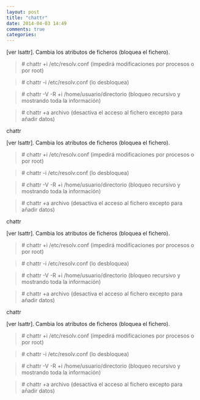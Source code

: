 ```yaml
---
layout: post
title: "chattr"
date: 2014-04-03 14:49
comments: true
categories: 
---
```

[ver lsattr]. Cambia los atributos de ficheros (bloquea el fichero).

>\# chattr +i /etc/resolv.conf (impedirá modificaciones por  procesos o por root)

>\# chattr -i /etc/resolv.conf    (lo desbloquea)

>\# chattr -V -R +i /home/usuario/directorio (bloqueo recursivo y mostrando toda la información)

>\# chattr +a  archivo (desactiva el acceso al fichero excepto para añadir datos)

chattr

[ver lsattr]. Cambia los atributos de ficheros (bloquea el fichero).

>\# chattr +i /etc/resolv.conf (impedirá modificaciones por  procesos o por root)

>\# chattr -i /etc/resolv.conf    (lo desbloquea)

>\# chattr -V -R +i /home/usuario/directorio (bloqueo recursivo y mostrando toda la información)

>\# chattr +a  archivo (desactiva el acceso al fichero excepto para añadir datos)

chattr

[ver lsattr]. Cambia los atributos de ficheros (bloquea el fichero).

>\# chattr +i /etc/resolv.conf (impedirá modificaciones por  procesos o por root)

>\# chattr -i /etc/resolv.conf    (lo desbloquea)

>\# chattr -V -R +i /home/usuario/directorio (bloqueo recursivo y mostrando toda la información)

>\# chattr +a  archivo (desactiva el acceso al fichero excepto para añadir datos)

chattr

[ver lsattr]. Cambia los atributos de ficheros (bloquea el fichero).

>\# chattr +i /etc/resolv.conf (impedirá modificaciones por  procesos o por root)

>\# chattr -i /etc/resolv.conf    (lo desbloquea)

>\# chattr -V -R +i /home/usuario/directorio (bloqueo recursivo y mostrando toda la información)

>\# chattr +a  archivo (desactiva el acceso al fichero excepto para añadir datos)


